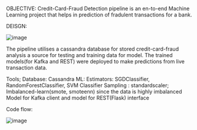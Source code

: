 OBJECTIVE:
Credit-Card-Fraud Detection pipeline is an en-to-end Machine Learning project that helps in prediction of fradulent transactions for a bank.

DEISGN:

![image](https://user-images.githubusercontent.com/40231735/222939903-d4ebcb75-b792-4b22-848b-1df1d1a0e025.png)

The pipeline utilises a cassandra database for stored credit-card-fraud analysis a source for testing and training data for model. The trained models(for Kafka and REST) were deployed to make predictions from live transaction data.

Tools;
Database: Cassandra
ML: 
   Estimators: SGDClassifier, RandomForestClassifier, SVM Classifier
   Sampling : standardscaler; Imbalanced-learn(smote, smoteenn) since the data is highly imbalanced
   Model for Kafka client and model for REST(Flask) interface

Code flow:

![image](https://user-images.githubusercontent.com/40231735/222940725-63bd24c4-7346-4987-870d-9a8c5e09d1f5.png)


